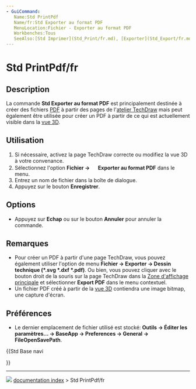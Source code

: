 ```yaml
---
- GuiCommand:
   Name:Std PrintPdf
   Name/fr:Std Exporter au format PDF
   MenuLocation:Fichier - Exporter au format PDF
   Workbenches:Tous
   SeeAlso:[Std Imprimer](Std_Print/fr.md), [Exporter](Std_Export/fr.md), [Std Capture d'écran](Std_ViewScreenShot.md)
---
```


# Std PrintPdf/fr

## Description

La commande **Std Exporter au format PDF** est principalement destinée à créer des fichiers [PDF](PDF/fr.md) à partir des pages de l\'[atelier TechDraw](TechDraw_Workbench/fr.md) mais peut également être utilisée pour créer un PDF à partir de ce qui est actuellement visible dans la [vue 3D](3D_view/fr.md).



## Utilisation

1.  Si nécessaire, activez la page TechDraw correcte ou modifiez la vue 3D à votre convenance.
2.  Sélectionnez l\'option **Fichier → <img src="images/Std_PrintPdf.svg" width=16px> Exporter au format PDF** dans le menu.
3.  Entrez un nom de fichier dans la boîte de dialogue.
4.  Appuyez sur le bouton **Enregistrer**.

## Options

-   Appuyez sur **Echap** ou sur le bouton **Annuler** pour annuler la commande.



## Remarques

-   Pour créer un PDF à partir d\'une page TechDraw, vous pouvez également utiliser l\'option de menu **Fichier → Exporter → Dessin technique (*.svg *.dxf *.pdf)**. Ou bien, vous pouvez cliquer avec le bouton droit de la souris sur la page TechDraw dans la [Zone d\'affichage principale](Main_view_area.md) et sélectionner **Export PDF** dans le menu contextuel.
-   Un fichier PDF créé à partir de la [vue 3D](3D_view/fr.md) contiendra une image bitmap, une capture d\'écran.



## Préférences

-   Le dernier emplacement de fichier utilisé est stocké: **Outils → Éditer les paramètres... → BaseApp → Preferences → General → FileOpenSavePath**.





{{Std Base navi

}}



---
![](images/Button_right.svg) [documentation index](../README.md) > Std PrintPdf/fr
